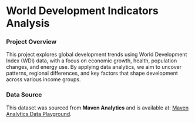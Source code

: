 # World Development Indicators Analysis

### Project Overview

This project explores global development trends using World Development Index (WDI) data, with a focus on economic growth, health, population changes, and energy use. By applying data analytics, we aim to uncover patterns, regional differences, and key factors that shape development across various income groups.

### Data Source
 
This dataset was sourced from **Maven Analytics** and is available at: [Maven Analytics Data Playground](https://mavenanalytics.io/data-playground?page=3&pageSize=5).
